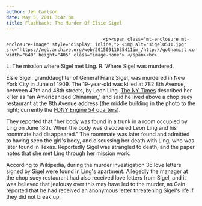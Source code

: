 ```yaml
---
author: Jen Carlson
date: May 5, 2011 3:42 pm
title: Flashback: The Murder Of Elsie Sigel
---
```


	
										<p><span class="mt-enclosure mt-enclosure-image" style="display: inline;"> <img alt="sigel0511.jpg" src="https://web.archive.org/web/20150911035411im_/http://gothamist.com/attachments/arts_jen/sigel0511.jpg" width="640" height="405" class="image-none"> </span><br>
<span class="photo_caption">L: The mission where Sigel met Ling. R: Where Sigel was murdered.</span></p>

<p>Elsie Sigel, granddaughter of General Franz Sigel, was murdered in New York City in June of 1909. The 19-year-old was killed at 782 8th Avenue, between 47th and 48th streets, by Leon Ling. <a href="https://web.archive.org/web/20150911035411/http://query.nytimes.com/gst/abstract.html?res=F40817FA3E5D16738DDDAA0A94D9415B818DF1D3">The NY Times</a> described her killer as &quot;an Americanized Chinaman,&quot; and said he lived above a chop suey restaurant at the 8th Avenue address (the middle building in the photo to the right; currently the <a href="https://web.archive.org/web/20150911035411/http://gothamist.com/2011/05/05/obama_visits_midtown_firehouse_ahea.php">FDNY Engine 54 quarters</a>). </p>

<p>They reported that &quot;her body was found in a trunk in a room occupied by Ling on June 18th. When the body was discovered Leon Ling and his roommate had disappeared.&quot; The roommate was later found and admitted to having seen the girl&apos;s body, and discussing her death with Ling, who was later found in Texas. Reportedly Sigel was strangled to death, and the paper notes that she met Ling through her mission work.</p>

<p>According to Wikipedia, during the murder investigation 35 love letters signed by Sigel were found in Ling&apos;s apartment. Allegedly the manager at the chop suey restaurant had also received love letters from Sigel, and it was believed that jealousy over this may have led to the murder, as Gain reported that he had received an anonymous letter threatening Sigel&apos;s life if they did not break up.</p>					
										
									
				
